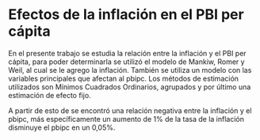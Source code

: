 # Efectos de la inflación en el PBI per cápita
En el presente trabajo se estudia la relación entre la inflación y el PBI per cápita, para poder determinarla se utilizó el modelo de Mankiw, Romer y Weil, al cual se le agrego la inflación. 
También se utiliza un modelo con las variables principales que afectan al pbipc. Los métodos de estimación utilizados son Mínimos Cuadrados Ordinarios, agrupados y por último una estimación de efecto fijo.

A partir de esto de se encontró una relación negativa entre la inflación y el pbipc, más específicamente un aumento de 1% de la tasa de la inflación disminuye el pbipc en un 0,05%.
